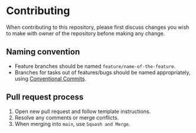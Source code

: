 # Contributing

When contributing to this repository, please first discuss changes you wish to make with owner of the repository befone making any change.

## Naming convention

- Feature branches should be named `feature/name-of-the-feature`.
- Branches for tasks out of features/bugs should be named appropriately, using [Conventional Commits](https://www.conventionalcommits.org/).

## Pull request process

1. Open new pull request and follow template instructions.
2. Resolve any comments or merge conflicts.
3. When merging into `main`, use `Squash and Merge`.
